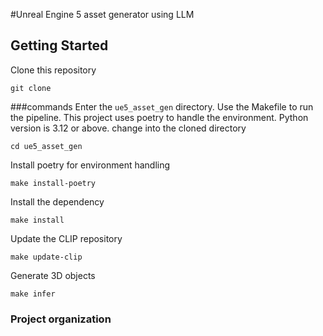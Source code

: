 #Unreal Engine 5 asset generator using LLM
## Getting Started
Clone this repository

```commandline
git clone
```
###commands
Enter the `ue5_asset_gen` directory. Use the Makefile to run the pipeline. This project uses poetry to handle the environment. Python version is 3.12 or above.
change into the cloned directory
```commandline
cd ue5_asset_gen
```
Install poetry for environment handling
```commandline
make install-poetry
```
Install the dependency
```commandline
make install
```
Update the CLIP repository
```commandline
make update-clip
```
Generate 3D objects
```commandline
make infer
```
### Project organization

